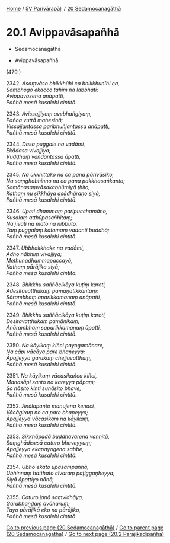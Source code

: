 
[Home](/) / [5V Parivārapāḷi](../../5V.md) / [20 Sedamocanagāthā](../20.md)

# 20.1 Avippavāsapañhā

* Sedamocanagāthā

* Avippavāsapañhā

(479.)

2342\. _Asaṃvāso bhikkhūhi ca bhikkhunīhi ca,_  
_Sambhogo ekacco tahiṃ na labbhati;_  
_Avippavāsena anāpatti,_  
_Pañhā mesā kusalehi cintitā._  


2343\. _Avissajjiyaṃ avebhaṅgiyaṃ,_  
_Pañca vuttā mahesinā;_  
_Vissajjantassa paribhuñjantassa anāpatti,_  
_Pañhā mesā kusalehi cintitā._  


2344\. _Dasa puggale na vadāmi,_  
_Ekādasa vivajjiya;_  
_Vuḍḍhaṃ vandantassa āpatti,_  
_Pañhā mesā kusalehi cintitā._  


2345\. _Na ukkhittako na ca pana pārivāsiko,_  
_Na saṃghabhinno na ca pana pakkhasaṅkanto;_  
_Samānasaṃvāsakabhūmiyā ṭhito,_  
_Kathaṃ nu sikkhāya asādhāraṇo siyā;_  
_Pañhā mesā kusalehi cintitā._  


2346\. _Upeti dhammaṃ paripucchamāno,_  
_Kusalaṃ atthūpasañhitaṃ;_  
_Na jīvati na mato na nibbuto,_  
_Taṃ puggalaṃ katamaṃ vadanti buddhā;_  
_Pañhā mesā kusalehi cintitā._  


2347\. _Ubbhakkhake na vadāmi,_  
_Adho nābhiṃ vivajjiya;_  
_Methunadhammapaccayā,_  
_Kathaṃ pārājiko siyā;_  
_Pañhā mesā kusalehi cintitā._  


2348\. _Bhikkhu saññācikāya kuṭiṃ karoti,_  
_Adesitavatthukaṃ pamāṇātikkantaṃ;_  
_Sārambhaṃ aparikkamanaṃ anāpatti,_  
_Pañhā mesā kusalehi cintitā._  


2349\. _Bhikkhu saññācikāya kuṭiṃ karoti,_  
_Desitavatthukaṃ pamāṇikaṃ;_  
_Anārambhaṃ saparikkamanaṃ āpatti,_  
_Pañhā mesā kusalehi cintitā._  


2350\. _Na kāyikaṃ kiñci payogamācare,_  
_Na cāpi vācāya pare bhaṇeyya;_  
_Āpajjeyya garukaṃ chejjavatthuṃ,_  
_Pañhā mesā kusalehi cintitā._  


2351\. _Na kāyikaṃ vācasikañca kiñci,_  
_Manasāpi santo na kareyya pāpaṃ;_  
_So nāsito kinti sunāsito bhave,_  
_Pañhā mesā kusalehi cintitā._  


2352\. _Anālapanto manujena kenaci,_  
_Vācāgiraṃ no ca pare bhaṇeyya;_  
_Āpajjeyya vācasikaṃ na kāyikaṃ,_  
_Pañhā mesā kusalehi cintitā._  


2353\. _Sikkhāpadā buddhavarena vaṇṇitā,_  
_Saṃghādisesā caturo bhaveyyuṃ;_  
_Āpajjeyya ekapayogena sabbe,_  
_Pañhā mesā kusalehi cintitā._  


2354\. _Ubho ekato upasampannā,_  
_Ubhinnaṃ hatthato cīvaraṃ paṭiggaṇheyya;_  
_Siyā āpattiyo nānā,_  
_Pañhā mesā kusalehi cintitā._  


2355\. _Caturo janā saṃvidhāya,_  
_Garubhaṇḍaṃ avāharuṃ;_  
_Tayo pārājikā eko na pārājiko,_  
_Pañhā mesā kusalehi cintitā._  


[Go to previous page (20 Sedamocanagāthā)](../20.md) / [Go to parent page (20 Sedamocanagāthā)](../20.md) / [Go to next page (20.2 Pārājikādipañhā)](20.2.md)


